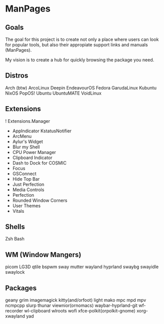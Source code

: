 # ManPages

## Goals

The goal for this project is to create not only a place where users can look for popular tools, but also their appropiate support links and manuals (ManPages). 

My vision is to create a hub for quickly browsing the package you need.

## Distros

Arch (btw)
ArcoLinux
Deepin
EndeavourOS
Fedora
GarudaLinux
Kubuntu
NixOS
PopOS!
Ubuntu
UbuntuMATE
VoidLinux

## Extensions
! Extensions.Manager
-   AppIndicator KstatusNotifier
-   ArcMenu
-   Aylur's Widget
-   Blur my Shell
-   CPU Power Manager
-   Clipboard Indicator
-   Dash to Dock for COSMIC
-   Focus
-   GSConnect
-   Hide Top Bar
-   Just Perfection
-   Media Controls
-   Perfection
-   Rounded Window Corners
-   User Themes
-   Vitals

## Shells

Zsh
Bash

## WM (Window Mangers)
picom
LG3D
qtile
bspwm
sway
mutter
wayland
hyprland
swaybg
swayidle
swaylock

## Packages

geany
grim
imagemagick
kitty(and/orfoot)
light
mako
mpc
mpd
mpv
ncmpcpp
slurp
thunar
viewnior(ornomacs)
waybar-hyprland-git
wf-recorder
wl-clipboard
wlroots
wofi
xfce-polkit(orpolkit-gnome)
xorg-xwayland
yad